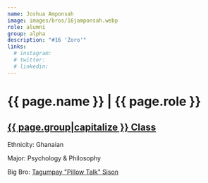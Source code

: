 ```yaml
---
name: Joshua Amponsah
image: images/bros/16jamponsah.webp
role: alumni
group: alpha
description: "#16 'Zoro'"
links:
  # instagram: 
  # twitter: 
  # linkedin: 
---
```


# {{ page.name }} | {{ page.role }} 
    
## [{{ page.group|capitalize }} Class](/ah/{{page.group}}s)
    
Ethnicity: Ghanaian

Major: Psychology & Philosophy

Big Bro: [Tagumpay "Pillow Talk" Sison](09tsison)


